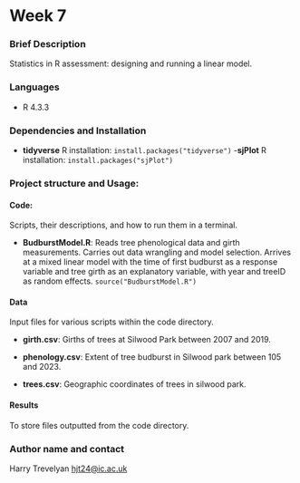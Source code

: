 # Week 7

### Brief Description
Statistics in R assessment: designing and running a linear model.

### Languages
- R 4.3.3

### Dependencies and Installation

- **tidyverse**
R installation:
`install.packages("tidyverse")`
-**sjPlot**
R installation:
`install.packages("sjPlot")`
  
### Project structure and Usage:

#### Code:  
Scripts, their descriptions, and how to run them in a terminal.

- **BudburstModel.R**: Reads tree phenological data and girth measurements. Carries out data wrangling and model selection. Arrives at a mixed linear model with the time of first budburst as a response variable and tree girth as an explanatory variable, with year and treeID as random effects.
  `source("BudburstModel.R")`

#### Data
Input files for various scripts within the code directory.

- **girth.csv**: Girths of trees at Silwood Park between 2007 and 2019.

- **phenology.csv**: Extent of tree budburst in Silwood park between 105 and 2023.

- **trees.csv**: Geographic coordinates of trees in silwood park.

#### Results
To store files outputted from the code directory.

### Author name and contact
Harry Trevelyan
hjt24@ic.ac.uk
